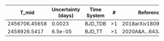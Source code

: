 |T_mid        |Uncertainty (days)|Time System|#  |Reference                             |
|-------------|------------------|-----------|---|--------------------------------------|
|2456706.45658|0.0023            |BJD_TDB    |>1 |2018arXiv180904897A                   |
|2458926.5417 |6.5e-05           |BJD_TT     |>1 |2020A&A...643A..94L                   |
